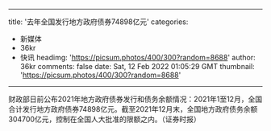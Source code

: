 
---
title: '去年全国发行地方政府债券74898亿元'
categories: 
 - 新媒体
 - 36kr
 - 快讯
headimg: 'https://picsum.photos/400/300?random=8688'
author: 36kr
comments: false
date: Sat, 12 Feb 2022 01:05:29 GMT
thumbnail: 'https://picsum.photos/400/300?random=8688'
---

<div>   
财政部日前公布2021年地方政府债券发行和债务余额情况：2021年1至12月，全国合计发行地方政府债券74898亿元。截至2021年12月末，全国地方政府债务余额304700亿元，控制在全国人大批准的限额之内。（证券时报）  
</div>
            